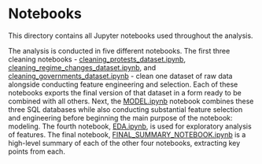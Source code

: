 # Notebooks

This directory contains all Jupyter notebooks used throughout the analysis.

The analysis is conducted in five different notebooks. The first three cleaning notebooks - [cleaning_protests_dataset.ipynb](cleaning_protests_dataset.ipynb), [cleaning_regime_changes_dataset.ipynb](cleaning_regime_changes_dataset.ipynb), and [cleaning_governments_dataset.ipynb](cleaning_governments_dataset.ipynb) - clean one dataset of raw data alongside conducting feature engineering and selection. Each of these notebooks exports the final version of that dataset in a form ready to be combined with all others. Next, the [MODEL.ipynb](MODEL.ipynb) notebook combines these three SQL databases while also conducting substantial feature selection and engineering before beginning the main purpose of the notebook: modeling. The fourth notebook, [EDA.ipynb](EDA.ipynb), is used for exploratory analysis of features. The final notebook, [FINAL_SUMMARY_NOTEBOOK.ipynb](FINAL_SUMMARY_NOTEBOOK.ipynb) is a high-level summary of each of the other four notebooks, extracting key points from each.
